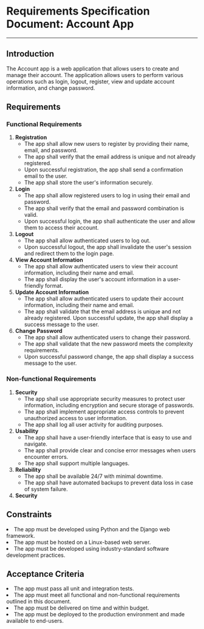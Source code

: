 # Requirements Specification Document: Account App

<hr>

## Introduction

<p> The Account app is a web application that allows users to create and manage their account. The application allows users to perform various operations such as login, logout, register, view and update account information, and change password. <p>

## Requirements

### Functional Requirements

<ol>
    <li><b>Registration</b>
        <ul>
            <li>The app shall allow new users to register by providing their name, email, and password.</li>
            <li>The app shall verify that the email address is unique and not already registered.</li>
            <li>Upon successful registration, the app shall send a confirmation email to the user.</li>
            <li>The app shall store the user's information securely.
            </li>  
        </ul>
    </li>
    <li><b>Login</b>
        <ul>
            <li>The app shall allow registered users to log in using their email and password.
            <li>The app shall verify that the email and password combination is valid.
            <li>Upon successful login, the app shall authenticate the user and allow them to access their account.
        </ul>
    </li>
    <li><b>Logout</b>
        <ul>
        <li>The app shall allow authenticated users to log out.
        <li>Upon successful logout, the app shall invalidate the user's session and redirect them to the login page.
        </ul>
    </li>
    <li>
        <b>View Account Information</b>
        <ul>
            <li>The app shall allow authenticated users to view their account information, including their name and email.
            <li>The app shall display the user's account     information in a user-friendly format.        
        </ul>
    </li>
    <li>
        <b>Update Account Information</b>
        <ul>
            <li>The app shall allow authenticated users to update their account information, including their name and email.
            <li>The app shall validate that the email address is unique and not already registered.
            Upon successful update, the app shall display a success message to the user.
        </ul>
    </li>
    <li>
        <b>Change Password</b>
        <ul>
            <li>The app shall allow authenticated users to change their password.
            <li>The app shall validate that the new password meets the complexity requirements.
            <li>Upon successful password change, the app shall display a success message to the user.
        <ul>
    </li>
</ol>

### Non-functional Requirements

<ol>
    <li>
        <b>Security</b>
        <ul>
            <li>The app shall use appropriate security measures to protect user information, including encryption and secure storage of passwords.    
            <li>The app shall implement appropriate access controls to prevent unauthorized access to user information.
            <li>The app shall log all user activity for auditing purposes.  
        </ul>
    </li>
    <li>
        <b>Usability</b>
        <ul>
            <li>The app shall have a user-friendly interface that is easy to use and navigate.
            <li>The app shall provide clear and concise error messages when users encounter errors.
            <li>The app shall support multiple languages.
        </ul>
    </li>
    <li>
        <b>Reliability</b>
        <ul>
            <li>The app shall be available 24/7 with minimal downtime.
            <li>The app shall have automated backups to prevent data loss in case of system failure.
        </ul>
    </li>
    <li>
        <b>Security</b>
        <ul></ul>
    </li>
</ol>

## Constraints

<li>The app must be developed using Python and the Django web framework.
<li>The app must be hosted on a Linux-based web server.
<li>The app must be developed using industry-standard software development practices.

## Acceptance Criteria

<li>The app must pass all unit and integration tests.
<li>The app must meet all functional and non-functional requirements outlined in this document.
<li>The app must be delivered on time and within budget.
<li>The app must be deployed to the production environment and made available to end-users.

